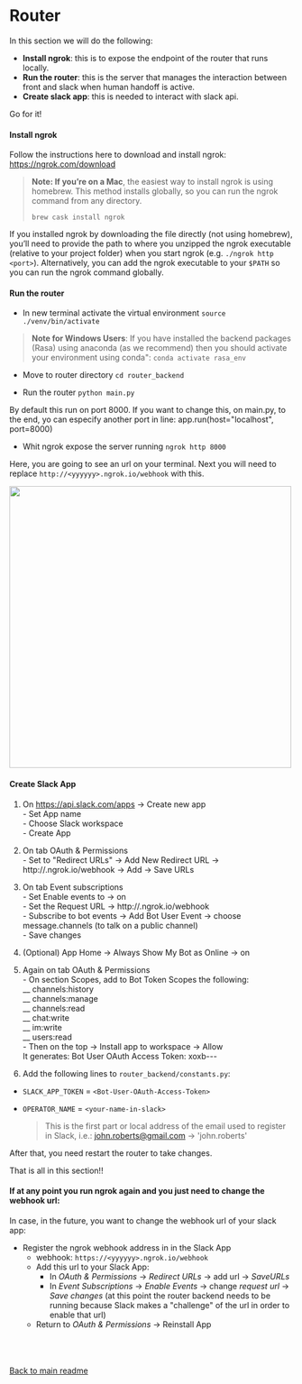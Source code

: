 # Router

In this section we will do the following:
* __Install ngrok__: this is to expose the endpoint of the router that runs locally.
* __Run the router__: this is the server that manages the interaction between front and slack when human handoff is active.
* __Create slack app__: this is needed to interact with slack api.

Go for it!


#### __Install ngrok__

Follow the instructions here to download and install ngrok: https://ngrok.com/download

>**Note: If you’re on a Mac**, the easiest way to install ngrok is using homebrew. This method installs globally, so you can run the ngrok command from any directory.
>```
>brew cask install ngrok
>```

If you installed ngrok by downloading the file directly (not using homebrew), you’ll need to provide the path to where you unzipped the ngrok executable (relative to your project folder) when you start ngrok (e.g. `./ngrok http <port>`). Alternatively, you can add the ngrok executable to your `$PATH` so you can run the ngrok command globally.

#### __Run the router__

* In new terminal activate the virtual environment
``` source ./venv/bin/activate ```

> **Note for Windows Users**: If you have installed the backend packages (Rasa) using anaconda (as we recommend) then you should activate your environment using conda":
```conda activate rasa_env```

* Move to router directory
``` cd router_backend ```

* Run the router
``` python main.py ```

By default this run on port 8000. If you want to change this, on main.py, to the end, yo can especify another port in line: app.run(host="localhost", port=8000)

* Whit ngrok expose the server running
``` ngrok http 8000 ```

Here, you are going to see an url on your terminal. Next you will need to replace `http://<yyyyyy>.ngrok.io/webhook` with this.

<img src="/images/ngrokrunning.png" width="500"/>


#### __Create Slack App__

1. On https://api.slack.com/apps -> Create new app
<br> - Set App name
<br> - Choose Slack workspace
<br> - Create App

2. On tab OAuth & Permissions
<br> - Set to "Redirect URLs" -> Add New Redirect URL -> http://<yyyyyy>.ngrok.io/webhook -> Add -> Save URLs

3. On tab Event subscriptions
<br> - Set Enable events to -> on
<br> - Set the Request URL -> http://<yyyyyy>.ngrok.io/webhook
<br> - Subscribe to bot events -> Add Bot User Event -> choose message.channels (to talk on a public channel)
<br> - Save changes

4. (Optional) App Home -> Always Show My Bot as Online -> on

5. Again on tab OAuth & Permissions
<br> - On section Scopes, add to Bot Token Scopes the following:
<br> __ channels:history
<br> __ channels:manage
<br> __ channels:read
<br> __ chat:write
<br> __ im:write
<br> __ users:read
<br> - Then on the top -> Install app to workspace -> Allow
<br> It generates:
Bot User OAuth Access Token: xoxb-<wwwwwwwwwww>-<yyyyyyyyyyy>-<xxxxxxxxxxxxxxxxxxx>

6. Add the following lines to `router_backend/constants.py`:
* `SLACK_APP_TOKEN` = `<Bot-User-OAuth-Access-Token>`
* `OPERATOR_NAME` = `<your-name-in-slack>`

    > This is the first part or local address of the email used to register in Slack, i.e.: john.roberts@gmail.com -> 'john.roberts'

After that, you need restart the router to take changes.

That is all in this section!!


#### __If at any point you run ngrok again and you just need to change the webhook url:__
In case, in the future, you want to change the webhook url of your slack app:

* Register the ngrok webhook address in in the Slack App
    - webhook: `https://<yyyyyy>.ngrok.io/webhook`
    - Add this url to your Slack App:
        - In _OAuth & Permissions_ -> _Redirect URLs_ -> add url -> _SaveURLs_
        - In _Event Subscriptions_ -> _Enable Events_ -> change _request url_ -> _Save changes_ (at this point the router backend needs to be running because Slack makes a "challenge" of the url in order to enable that url)
    - Return to _OAuth & Permissions_ -> Reinstall App


<br>
<br>
<br>
<a href="../README.md">Back to main readme</a>
